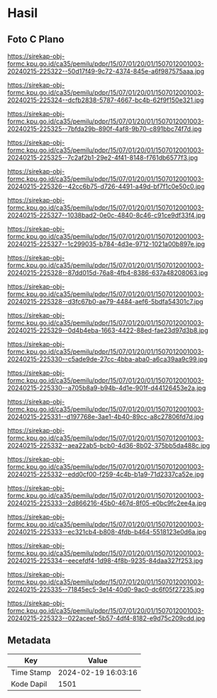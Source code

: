 # Hasil

## Foto C Plano

https://sirekap-obj-formc.kpu.go.id/ca35/pemilu/pdpr/15/07/01/20/01/1507012001003-20240215-225322--50d17f49-9c72-4374-845e-a6f987575aaa.jpg

https://sirekap-obj-formc.kpu.go.id/ca35/pemilu/pdpr/15/07/01/20/01/1507012001003-20240215-225324--dcfb2838-5787-4667-bc4b-62f9f150e321.jpg

https://sirekap-obj-formc.kpu.go.id/ca35/pemilu/pdpr/15/07/01/20/01/1507012001003-20240215-225325--7bfda29b-890f-4af8-9b70-c891bbc74f7d.jpg

https://sirekap-obj-formc.kpu.go.id/ca35/pemilu/pdpr/15/07/01/20/01/1507012001003-20240215-225325--7c2af2b1-29e2-4f41-8148-f761db6577f3.jpg

https://sirekap-obj-formc.kpu.go.id/ca35/pemilu/pdpr/15/07/01/20/01/1507012001003-20240215-225326--42cc6b75-d726-4491-a49d-bf7f1c0e50c0.jpg

https://sirekap-obj-formc.kpu.go.id/ca35/pemilu/pdpr/15/07/01/20/01/1507012001003-20240215-225327--1038bad2-0e0c-4840-8c46-c91ce9df33f4.jpg

https://sirekap-obj-formc.kpu.go.id/ca35/pemilu/pdpr/15/07/01/20/01/1507012001003-20240215-225327--1c299035-b784-4d3e-9712-1021a00b897e.jpg

https://sirekap-obj-formc.kpu.go.id/ca35/pemilu/pdpr/15/07/01/20/01/1507012001003-20240215-225328--87dd015d-76a8-4fb4-8386-637a48208063.jpg

https://sirekap-obj-formc.kpu.go.id/ca35/pemilu/pdpr/15/07/01/20/01/1507012001003-20240215-225328--d3fc67b0-ae79-4484-aef6-5bdfa54301c7.jpg

https://sirekap-obj-formc.kpu.go.id/ca35/pemilu/pdpr/15/07/01/20/01/1507012001003-20240215-225329--0d4b4eba-1663-4422-88ed-fae23d97d3b8.jpg

https://sirekap-obj-formc.kpu.go.id/ca35/pemilu/pdpr/15/07/01/20/01/1507012001003-20240215-225330--c5ade9de-27cc-4bba-aba0-a6ca39aa9c99.jpg

https://sirekap-obj-formc.kpu.go.id/ca35/pemilu/pdpr/15/07/01/20/01/1507012001003-20240215-225330--a705b8a9-b94b-4d1e-901f-d44126453e2a.jpg

https://sirekap-obj-formc.kpu.go.id/ca35/pemilu/pdpr/15/07/01/20/01/1507012001003-20240215-225331--d197768e-3ae1-4b40-89cc-a8c27806fd7d.jpg

https://sirekap-obj-formc.kpu.go.id/ca35/pemilu/pdpr/15/07/01/20/01/1507012001003-20240215-225332--aea22ab5-bcb0-4d36-8b02-375bb5da488c.jpg

https://sirekap-obj-formc.kpu.go.id/ca35/pemilu/pdpr/15/07/01/20/01/1507012001003-20240215-225332--edd0cf00-f259-4c4b-b1a9-71d2337ca52e.jpg

https://sirekap-obj-formc.kpu.go.id/ca35/pemilu/pdpr/15/07/01/20/01/1507012001003-20240215-225333--2d866216-45b0-467d-8f05-e0bc9fc2ee4a.jpg

https://sirekap-obj-formc.kpu.go.id/ca35/pemilu/pdpr/15/07/01/20/01/1507012001003-20240215-225333--ec321cb4-b808-4fdb-b464-5518123e0d6a.jpg

https://sirekap-obj-formc.kpu.go.id/ca35/pemilu/pdpr/15/07/01/20/01/1507012001003-20240215-225334--eecefdf4-1d98-4f8b-9235-84daa327f253.jpg

https://sirekap-obj-formc.kpu.go.id/ca35/pemilu/pdpr/15/07/01/20/01/1507012001003-20240215-225335--71845ec5-3e14-40d0-9ac0-dc6f05f27235.jpg

https://sirekap-obj-formc.kpu.go.id/ca35/pemilu/pdpr/15/07/01/20/01/1507012001003-20240215-225323--022aceef-5b57-4df4-8182-e9d75c209cdd.jpg


## Metadata

| Key        | Value               |
| ---------- | ------------------- |
| Time Stamp | 2024-02-19 16:03:16 |
| Kode Dapil | 1501                |



